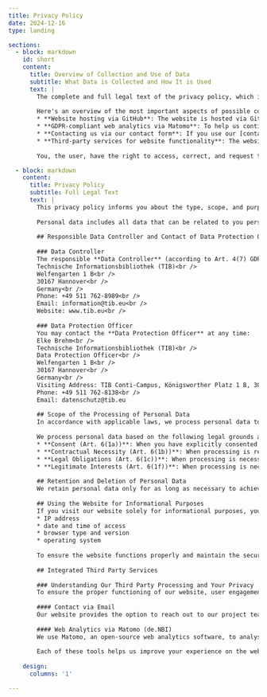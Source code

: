 ```yaml
---
title: Privacy Policy
date: 2024-12-16
type: landing

sections:
  - block: markdown
    id: short
    content:
      title: Overview of Collection and Use of Data
      subtitle: What Data is Collected and How It is Used
      text: |
        The complete and full legal text of the privacy policy, which is legally authoritative, can be found below.
        
        Here's an overview of the most important aspects of possible collection and use of personal data when you visit and use this website:
        * **Website hosting via GitHub**: The website is hosted via GitHub, using a service called GitHub Pages. GitHub records information (server logs, including IP addresses (which can be used to infer location), date and time of page loads, pages accessed, referring sites or pages, page visits (number of times a specific site was visited). GitHub may also collect information about the type of device and web browser used to visit the website (as provided by every standard web browser) and GitHub may collect geolocation information beyond the IP address (e.g. if you allow your browser and/or device to share this information). GitHub uses this data for various purposes, including improving service performance and security, analyzing the use of their services, personalizing user experience, complying with legal obligations. More information, including your rights, can be found in [GitHub's privacy statement](https://docs.github.com/en/site-policy/privacy-policies/github-general-privacy-statement). You can check out the [GitHub repository for this website directly on github.com](https://github.com/base4nfdi/pid4nfdi/).
        * **GDPR-compliant web analytics via Matomo**: To help us continuously improve our website and understand how people use it, we use a privacy-focused analytics tool called Matomo. Most important, the tool collects basic usage data anonymously, so no personal data is collected (no cookies are used and no full IP addresses are stored). The data collected includes the subpages you visit, how long you stay, and the type of device and web browser you use (as provided by every standard web browser).  If you have the _Do Not Track_ feature enabled in your browser settings, no data is collected by the tool at all. The website uses the Matomo service from – and therefore makes connections to – the University of Bielefeld (uni-bielefeld.de).
        * **Contacting us via our contact form**: If you use our [contact form](/about/contact/) to contact us, the information you entered into the form is sent to a ticket system with which we manage inquiries, very similar to an email which you sent which is then received by the email server of the recipient. The ticket system is operated by the Technical University of Darmstadt.
        * **Third-party services for website functionality**: The website includes content from – and therefore makes connections to – the services Netlify (netlify.com) and JSDelivr (jsdelivr.net) to include JavaScript and CSS libraries used for some features and the design of the website. No cookies of these services are used.
        
        You, the user, have the right to access, correct, and request the deletion of any personal data in accordance with applicable data protection laws. Please refer to the respective sections in the full privacy policy below.

  - block: markdown
    content:
      title: Privacy Policy
      subtitle: Full Legal Text
      text: |
        This privacy policy informs you about the type, scope, and purpose of the processing of personal data on this website.
        
        Personal data includes all data that can be related to you personally, e.g. name, address, e-mail, or user behaviour. Regarding the terms used, we refer to the definitions in Art. 4 of the General Data Protection Regulation (GDPR).
        
        ## Responsible Data Controller and Contact of Data Protection Officer
        
        ### Data Controller
        The responsible **Data Controller** (according to Art. 4(7) GDPR) is:<br />
        Technische Informationsbibliothek (TIB)<br />
        Welfengarten 1 B<br />
        30167 Hannover<br />
        Germany<br />
        Phone: +49 511 762-8989<br />
        Email: information@tib.eu<br />
        Website: www.tib.eu<br />
        
        ### Data Protection Officer
        You may contact the **Data Protection Officer** at any time:
        Elke Brehm<br />
        Technische Informationsbibliothek (TIB)<br />
        Data Protection Officer<br />
        Welfengarten 1 B<br />
        30167 Hannover<br />
        Germany<br />
        Visiting Address: TIB Conti-Campus, Königsworther Platz 1 B, 30167 Hannover<br />
        Phone: +49 511 762-8138<br />
        Email: datenschutz@tib.eu
        
        ## Scope of the Processing of Personal Data
        In accordance with applicable laws, we process personal data to the minimal extent necessary for providing our services, improving functionality, and ensuring compliance with legal obligations.
        
        We process personal data based on the following legal grounds as defined in Art. 6 GDPR:
        * **Consent (Art. 6(1a))**: When you have explicitly consented to specific data processing activities.
        * **Contractual Necessity (Art. 6(1b))**: When processing is required for the performance of a contract or pre-contractual arrangements.
        * **Legal Obligations (Art. 6(1c))**: When processing is necessary to fulfill legal responsibilities.
        * **Legitimate Interests (Art. 6(1f))**: When processing is necessary for our legitimate interests, such as ensuring the security of our digital infrastructure, provided this does not override your fundamental rights and freedoms.
        
        ## Retention and Deletion of Personal Data
        We retain personal data only for as long as necessary to achieve the purpose for which it was collected or as mandated by legal retention requirements. Once the retention period expires or the data is no longer needed, we take steps to securely delete or anonymise the data to prevent identification.
        
        ## Using the Website for Informational Purposes
        If you visit our website solely for informational purposes, you may do so without providing any personal data. However, for technical reasons, certain server log data is automatically transmitted by your browser and processed by us. This data may include:
        * IP address
        * date and time of access
        * browser type and version
        * operating system
        
        To ensure the website functions properly and maintain the security of our information technology systems, this data is temporarily stored in log files. The legal basis for this temporary storage is Art. 6(1e) of the GDPR.
        
        ## Integrated Third Party Services
        
        ### Understanding Our Third Party Processing and Your Privacy
        To ensure the proper functioning of our website, user engagement tracking, and content delivery, we work with external service providers for data processing tasks. These providers may collect and analyse user data, such as IP addresses, browser information, and access logs, in compliance with data protection regulations. For example, this data may be used to host the website, monitor user interactions, and gather statistics on page visits or content engagement. All third-party data processing is done transparently, and we implement contracts to ensure that data processing complies with GDPR requirements. The external data processing services are listed below with explanations/examples:
        
        #### Contact via Email
        Our website provides the option to reach out to our project team or specific team members via email. Depending on the team, you may contact them via their personal email addresses or through a dedicated mailing list. If you choose to contact us through these email addresses or mailing lists, we will collect and process your personal data, such as your name and email address, solely to manage your inquiry or request. This processing is carried out in accordance with Art. 6(1e) of the GDPR, which allows us to process personal data to respond to your communication effectively. Please note that some teams may use multiple mailing list services or email programs to manage communications, and your data will only be used for the inquiry, not shared beyond that.
        
        #### Web Analytics via Matomo (de.NBI)
        We use Matomo, an open-source web analytics software, to analyse the usage of our website and improve its content. This section explains how we collect and process anonymised usage statistics through Matomo, ensuring that your privacy is protected.
        
        Each of these tools helps us improve your experience on the website, but you always have control over your data. If you have any questions about these services or your privacy, please reach out to our data protection officer.
        
    design:
      columns: '1'

---
```

